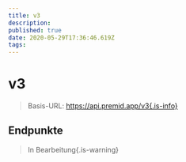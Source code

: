 ```yaml
---
title: v3
description:
published: true
date: 2020-05-29T17:36:46.619Z
tags:
---
```


# v3

> Basis-URL: https://api.premid.app/v3{.is-info}


## Endpunkte
> In Bearbeitung{.is-warning}
